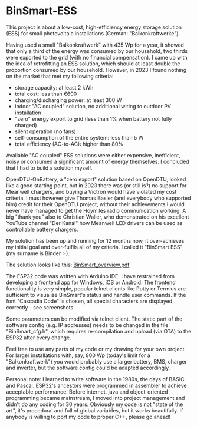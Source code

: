 # BinSmart-ESS

This project is about a low-cost, high-efficiency energy storage solution (ESS) for small photovoltaic installations (German: "Balkonkraftwerke").

Having used a small "Balkonkraftwerk" with 435 Wp for a year, it showed that only a third of the energy was consumed by our household, two thirds were exported to the grid (with no financial compensation). I came up with the idea of retrofitting an ESS solution, which should at least double the proportion consumed by our household. However, in 2023 I found nothing on the market that met my following criteria:
- storage capacity: at least 2 kWh
- total cost: less than €600
- charging/discharging power: at least 300 W
- indoor "AC coupled" solution, no additional wiring to outdoor PV installation
- "zero" energy export to grid (less than 1% when battery not fully charged)
- silent operation (no fans)
- self-consumption of the entire system: less than 5 W
- total efficiency (AC-to-AC): higher than 80%

Available "AC coupled" ESS solutions were either expensive, inefficient, noisy or consumed a significant amount of energy themselves. I concluded that I had to build a solution myself.

OpenDTU-OnBattery, a "zero export" solution based on OpenDTU, looked like a good starting point, but in 2023 there was (or still is?) no support for Meanwell chargers, and buying a Victron would have violated my cost criteria. I must however give Thomas Basler (and everybody who supported him) credit for their OpenDTU project, without their achievements I would never have managed to get the Hoymiles radio communication working. A big "thank you" also to Christian Waller, who demonstrated on his excellent YouTube channel "Der Kanal" how Meanwell LED drivers can be used as controllable battery chargers.

My solution has been up and running for 12 months now, it over-achieves my initial goal and over-fulfils all of my criteria. I called it "BinSmart ESS" (my surname is Binder :-).

The solution looks like this:
[BinSmart_overview.pdf](https://github.com/user-attachments/files/18629652/BinSmart_overview.pdf)

The ESP32 code was written with Arduino IDE. I have restrained from developing a frontend app for Windows, iOS or Android. The frontend functionality is very simple, popular telnet clients like Putty or Termius are sufficient to visualize BinSmart's status and handle user commands. If the font "Cascadia Code" is chosen, all special characters are displayed correctly - see screenshots.

Some parameters can be modified via telnet client. The static part of the software config (e.g. IP addresses) needs to be changed in the file "BinSmart_cfg.h", which requires re-compilation and upload (via OTA) to the ESP32 after every change.

Feel free to use any parts of my code or my drawing for your own project. For larger installations with, say, 800 Wp (today's limit for a "Balkonkraftwerk") you would probably use a larger battery, BMS, charger and inverter, but the software config could be adapted accordingly.

Personal note: I learned to write software in the 1980s, the days of BASIC and Pascal. ESP32's ancestors were programmed in assembler to achieve acceptable performance. Before internet, java and object-oriented programming became mainstream, I moved into project management and didn't do any coding for 30 years. Obviously my code is not "state of the art", it's procedural and full of global variables, but it works beautifully. If anybody is willing to port my code to proper C++, please go ahead!
